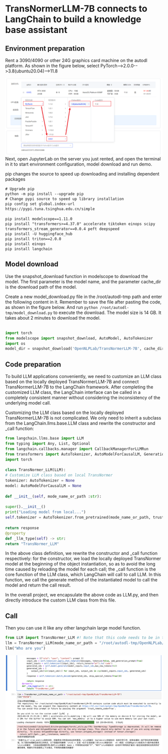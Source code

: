 # TransNormerLLM-7B connects to LangChain to build a knowledge base assistant 

## Environment preparation 
Rent a 3090/4090 or other 24G graphics card machine on the autodl platform. As shown in the figure below, select PyTorch-->2.0.0-->3.8(ubuntu20.04)-->11.8 

![Machine configuration selection](images/Machine-Config.png)
Next, open JupyterLab on the server you just rented, and open the terminal in it to start environment configuration, model download and run demo.

pip changes the source to speed up downloading and installing dependent packages

```shell
# Upgrade pip
python -m pip install --upgrade pip
# Change pypi source to speed up library installation
pip config set global.index-url https://pypi.tuna.tsinghua.edu.cn/simple

pip install modelscope==1.11.0
pip install "transformers>=4.37.0" accelerate tiktoken einops scipy transformers_stream_generator==0.0.4 peft deepspeed
pip install -U huggingface_hub
pip install triton==2.0.0
pip install einops
pip install langchain
``` 

## Model download

Use the snapshot_download function in modelscope to download the model. The first parameter is the model name, and the parameter cache_dir is the download path of the model.

Create a new model_download.py file in the /root/autodl-tmp path and enter the following content in it. Remember to save the file after pasting the code, as shown in the figure below. And run `python /root/autodl-tmp/model_download.py` to execute the download. The model size is 14 GB. It takes about 2 minutes to download the model.

```python 

import torch
from modelscope import snapshot_download, AutoModel, AutoTokenizer
import os
model_dir = snapshot_download('OpenNLPLab/TransNormerLLM-7B', cache_dir='/root/autodl-tmp', revision='master')
```

## Code preparation

To build LLM applications conveniently, we need to customize an LLM class based on the locally deployed TransNormerLLM-7B and connect TransNormerLLM-7B to the LangChain framework. After completing the customized LLM class, the LangChain interface can be called in a completely consistent manner without considering the inconsistency of the underlying model call.

Customizing the LLM class based on the locally deployed TransNormerLLM-7B is not complicated. We only need to inherit a subclass from the LangChain.llms.base.LLM class and rewrite the constructor and _call function:

```python
from langchain.llms.base import LLM
from typing import Any, List, Optional
from langchain.callbacks.manager import CallbackManagerForLLMRun
from transformers import AutoTokenizer, AutoModelForCausalLM, GenerationConfig, LlamaTokenizerFast
import torch

class TransNormer_LLM(LLM):
# Customize LLM class based on local TransNormer
tokenizer: AutoTokenizer = None
model: AutoModelForCausalLM = None

def __init__(self, mode_name_or_path :str):

super().__init__()
print("Loading model from local...")
self.tokenizer = AutoTokenizer.from_pretrained(mode_name_or_path, trust_remote_code=True, use_fast=False) self.model = AutoModelForCausalLM.from_pretrained(mode_name_or_path, torch_dtype=torch.bfloat16, trust_remote_code=True, device_map="auto") self.model.generation_config = GenerationConfig.from_pretrained(mode_name_or_path) print("Complete loading of local model ") def _call(self, prompt : str, stop: Optional[List[str]] = None, run_manager: Optional[CallbackManagerForLLMRun] = None, **kwargs: Any): messages = [{"role": "user" , "content": prompt }] input_ids = self.tokenizer.apply_chat_template(messages, tokenize=False, add_generation_prompt=True) model_inputs = self.tokenizer([input_ids], return_tensors="pt").to('cuda') generated_ids = self .model.generate(model_inputs.input_ids,max_new_tokens=512) generated_ids = [ output_ids[len(input_ids):] for input_ids, output_ids in zip(model_inputs.input_ids, generated_ids) ] response = self.tokenizer.batch_decode(generated_ids, skip_special_tokens=True)[0]

return response
@property
def _llm_type(self) -> str:
return "TransNormer_LLM"
```

In the above class definition, we rewrite the constructor and _call function respectively: for the constructor, we load the locally deployed TransNormer model at the beginning of the object instantiation, so as to avoid the long time caused by reloading the model for each call; the _call function is the core function of the LLM class, which LangChain will call to call LLM. In this function, we call the generate method of the instantiated model to call the model and return the call result.

In the overall project, we encapsulate the above code as LLM.py, and then directly introduce the custom LLM class from this file.

## Call

Then you can use it like any other langchain large model function.

```python
from LLM import TransNormer_LLM #! Note that this code needs to be in the same directory as LLM.py.Path, if written in Jupyter, no library import is required
llm = TransNormer_LLM(mode_name_or_path = "/root/autodl-tmp/OpenNLPLab/TransNormerLLM-7B")
llm("Who are you")
```

![Model returns answer effect](images/question_to_the_TransNormer.png)